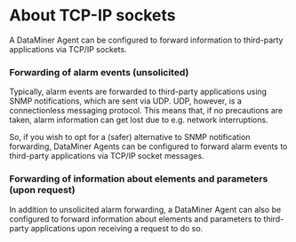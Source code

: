 # About TCP-IP sockets

A DataMiner Agent can be configured to forward information to third-party applications via TCP/IP sockets.

### Forwarding of alarm events (unsolicited)

Typically, alarm events are forwarded to third-party applications using SNMP notifications, which are sent via UDP. UDP, however, is a connectionless messaging protocol. This means that, if no precautions are taken, alarm information can get lost due to e.g. network interruptions.

So, if you wish to opt for a (safer) alternative to SNMP notification forwarding, DataMiner Agents can be configured to forward alarm events to third-party applications via TCP/IP socket messages.

### Forwarding of information about elements and parameters (upon request)

In addition to unsolicited alarm forwarding, a DataMiner Agent can also be configured to forward information about elements and parameters to third-party applications upon receiving a request to do so.
